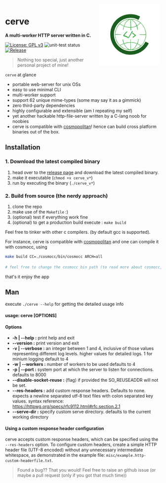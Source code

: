 <img src="./misc/logo.png" width=200 align="right"/>

# cerve

**A multi-worker HTTP server written in C.**

[![License: GPL v3](https://img.shields.io/badge/License-GPLv3-blue.svg)](https://github.com/bruttazz/cerve/blob/main/LICENSE)
![unit-test status](https://github.com/bruttazz/cerve/actions/workflows/unit-tests.yml/badge.svg)
[![Release](https://img.shields.io/github/release/bruttazz/cerve.svg?style=flat-square)](https://github.com/bruttazz/cerve/releases/latest)

> Nothing too special, just another personal project of mine!

`cerve` at glance
- portable web-server for unix OSs
- easy to use minimal CLI
- multi-worker support
- support 62 unique mime-types (some may say it as a gimmick)
- zero third-party dependencies
- highly configurable and extensible (am I repeating my self)
- yet another hackable http-file-server written by a C-lang noob for noobies
- cerve is compatible with  [cosmopolitan](https://github.com/jart/cosmopolitan)! hence can build cross platform binaries out of the box.

## Installation

### 1. Download the latest compiled binary
1. head over to the [release page](https://github.com/bruttazz/cerve/releases/latest) and download the latest compiled binary.
2. make it executable (`chmod +x cerve_v*`)
3. run by executing the binary (`./cerve_v*`)

### 2. Build from source (the nerdy approach)
1. clone the repo
2. make use of the `Makefile` :)
3. (optional) test if everything work fine
4. (optional) to get a production build execute : `make build`

Feel free to tinker with other c compilers. (by default gcc is supported).

For instance, cerve is compatible with [cosmopolitan](https://github.com/jart/cosmopolitan) and one can compile it with cosmocc, using
```sh
make build CC=./cosmocc/bin/cosmocc ARCH=all

# feel free to change the cosmocc bin path (to read more about cosmocc, have a peek at https://github.com/jart/cosmopolitan)
```

that's it enjoy the app

## Man
execute `./cerve --help` for getting the detailed usage info


#### usage: cerve [OPTIONS]

#### Options
- **-h | --help :**       print help and exit
- **--version :**       print version and exit
- **-v | --verbose :**    an integer between 1 and 4, inclusive of those values representing
                   different log levels. higher values for detailed logs. 1 for minium logging
                   default to 4
- **-w | --workers :**    number of workers to be used
                   defaults to 4
- **-p | --port :**      system port at which the server to listen for connections.
                   defaults to 8000
- **--disable-socket-reuse :**      (flag) if provided the SO_REUSEADDR will not be set.
- **--res-headers :**   add custom response headers. Defaults to none.
                   expects a newline separated utf-8 text files with colon separated key values.
                   syntax reference: https://httpwg.org/specs/rfc9112.html#rfc.section.2.1
- **--serve-dir :**     specify custom serve directory.
                   defaults to the current working directory

#### Using a custom response header configuration
cerve accepts custom response headers, which can be specified using the `--res-headers` option. To configure custom headers, create a simple HTTP header file (UTF-8 encoded) without any unnecessary intermediate whitespace, as demonstrated in the example file: `misc/example.http-custom-headerfile.txt`.

> Found a bug?? That you would! Feel free to raise an github issue (or maybe a pull request (only if you got that much time))
